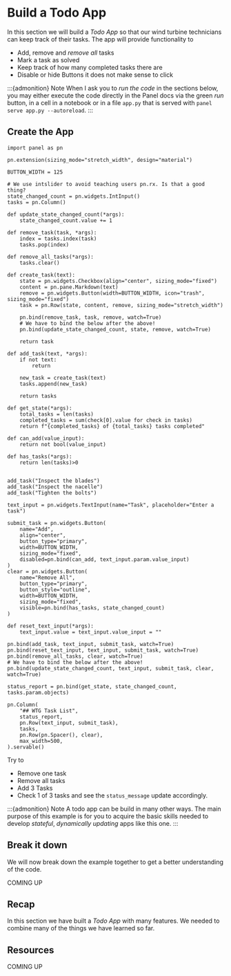 # Build a Todo App

In this section we will build a *Todo App* so that our wind turbine technicians can keep track of their tasks. The app will provide functionality to

- Add, remove and *remove all* tasks
- Mark a task as solved
- Keep track of how many completed tasks there are
- Disable or hide Buttons it does not make sense to click

:::{admonition} Note
When I ask you to *run the code* in the sections below, you may either execute the code directly in the Panel docs via the green *run* button, in a cell in a notebook or in a file `app.py` that is served with `panel serve app.py --autoreload`.
:::

## Create the App

```{pyodide}
import panel as pn

pn.extension(sizing_mode="stretch_width", design="material")

BUTTON_WIDTH = 125

# We use intslider to avoid teaching users pn.rx. Is that a good thing?
state_changed_count = pn.widgets.IntInput()
tasks = pn.Column()

def update_state_changed_count(*args):
    state_changed_count.value += 1

def remove_task(task, *args):
    index = tasks.index(task)
    tasks.pop(index)

def remove_all_tasks(*args):
    tasks.clear()

def create_task(text):
    state = pn.widgets.Checkbox(align="center", sizing_mode="fixed")
    content = pn.pane.Markdown(text)
    remove = pn.widgets.Button(width=BUTTON_WIDTH, icon="trash", sizing_mode="fixed")
    task = pn.Row(state, content, remove, sizing_mode="stretch_width")

    pn.bind(remove_task, task, remove, watch=True)
    # We have to bind the below after the above!
    pn.bind(update_state_changed_count, state, remove, watch=True)

    return task

def add_task(text, *args):
    if not text:
        return

    new_task = create_task(text)
    tasks.append(new_task)

    return tasks

def get_state(*args):
    total_tasks = len(tasks)
    completed_tasks = sum(check[0].value for check in tasks)
    return f"{completed_tasks} of {total_tasks} tasks completed"

def can_add(value_input):
    return not bool(value_input)

def has_tasks(*args):
    return len(tasks)>0


add_task("Inspect the blades")
add_task("Inspect the nacelle")
add_task("Tighten the bolts")

text_input = pn.widgets.TextInput(name="Task", placeholder="Enter a task")

submit_task = pn.widgets.Button(
    name="Add",
    align="center",
    button_type="primary",
    width=BUTTON_WIDTH,
    sizing_mode="fixed",
    disabled=pn.bind(can_add, text_input.param.value_input)
)
clear = pn.widgets.Button(
    name="Remove All",
    button_type="primary",
    button_style="outline",
    width=BUTTON_WIDTH,
    sizing_mode="fixed",
    visible=pn.bind(has_tasks, state_changed_count)
)

def reset_text_input(*args):
    text_input.value = text_input.value_input = ""

pn.bind(add_task, text_input, submit_task, watch=True)
pn.bind(reset_text_input, text_input, submit_task, watch=True)
pn.bind(remove_all_tasks, clear, watch=True)
# We have to bind the below after the above!
pn.bind(update_state_changed_count, text_input, submit_task, clear, watch=True)

status_report = pn.bind(get_state, state_changed_count, tasks.param.objects)

pn.Column(
    "## WTG Task List",
    status_report,
    pn.Row(text_input, submit_task),
    tasks,
    pn.Row(pn.Spacer(), clear),
    max_width=500,
).servable()
```

Try to

- Remove one task
- Remove all tasks
- Add 3 Tasks
- Check 1 of 3 tasks and see the `status_message` update accordingly.

:::{admonition} Note
A todo app can be build in many other ways. The main purpose of this example is for you to acquire the basic skills needed to develop *stateful*, *dynamically updating* apps like this one.
:::

## Break it down

We will now break down the example together to get a better understanding of the code.

COMING UP

## Recap

In this section we have built a *Todo App* with many features. We needed to combine many of the things we have learned so far.

## Resources

COMING UP
